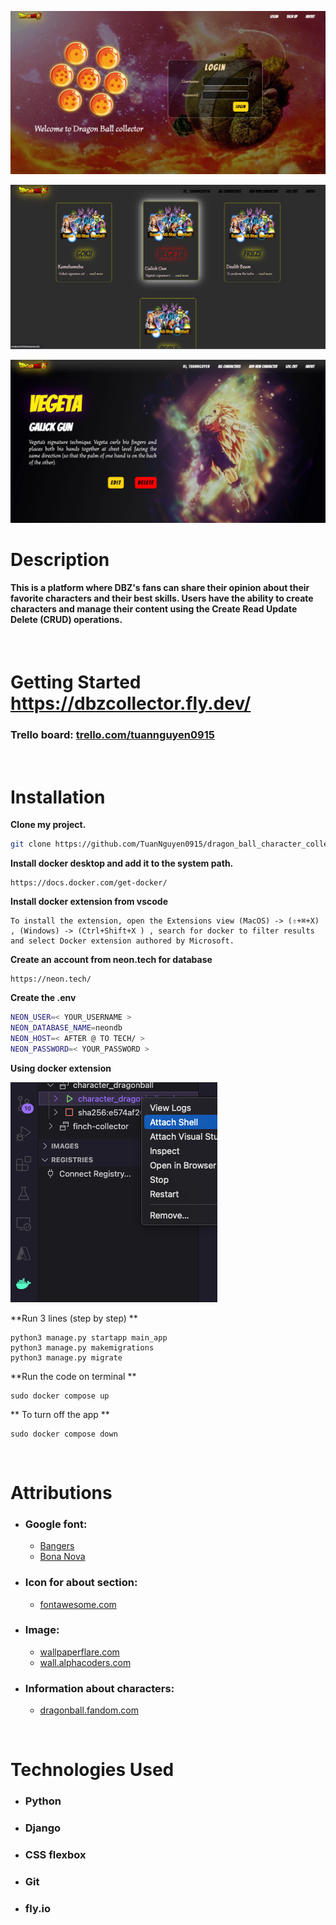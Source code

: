 ![homepage](/main_app/static/images/readme/home.png)

![allchars](/main_app/static/images/readme/chars.png)

![details](/main_app/static/images/readme/detail.png)

# Description

#### This is a platform where DBZ's fans can share their opinion about their favorite characters and their best skills. Users have the ability to create characters and manage their content using the Create Read Update Delete (CRUD) operations.


<p>&nbsp;</p>

# **Getting Started  https://dbzcollector.fly.dev/**

### **Trello board: [trello.com/tuannguyen0915](https://trello.com/b/b2y9TR4r/gamenews)**


<p>&nbsp;</p>

# Installation

**Clone my project.**

```bash
git clone https://github.com/TuanNguyen0915/dragon_ball_character_collector
```

**Install docker desktop and add it to the system path.**

```
https://docs.docker.com/get-docker/
```

**Install docker extension from vscode**
```
To install the extension, open the Extensions view (MacOS) -> (⇧+⌘+X) , (Windows) -> (Ctrl+Shift+X ) , search for docker to filter results and select Docker extension authored by Microsoft.
```
**Create an account from neon.tech for database**
```
https://neon.tech/
```

**Create the .env**

```bash
NEON_USER=< YOUR_USERNAME >
NEON_DATABASE_NAME=neondb
NEON_HOST=< AFTER @ TO TECH/ >
NEON_PASSWORD=< YOUR_PASSWORD >
```
**Using docker extension**

![shell](/main_app/static/images/readme/shell.png)

**Run 3 lines (step by step) **
```
python3 manage.py startapp main_app
python3 manage.py makemigrations
python3 manage.py migrate
```

**Run the code on terminal **
```
sudo docker compose up
```
** To turn off the app **
```
sudo docker compose down
```

<p>&nbsp;</p>

# Attributions

- ### Google font:
    -   [Bangers](https://fonts.google.com/?query=bangers)
    -   [Bona Nova](https://fonts.google.com/?query=Bona+Nova)

- ### Icon for about section:
    -   [fontawesome.com](https://fontawesome.com/)

- ### Image:
    -   [wallpaperflare.com](https://www.wallpaperflare.com/search?wallpaper=Dragon+Ball+Super)
    -   [wall.alphacoders.com](https://wall.alphacoders.com/by_sub_category.php?id=179743&name=Dragon+Ball+Z+Wallpapers)

- ### Information about characters:
    -   [dragonball.fandom.com](https://dragonball.fandom.com/wiki/Main_Page)

<p>&nbsp;</p>

# Technologies Used

- ### Python
- ### Django
- ### CSS flexbox
- ### Git
- ### fly.io
